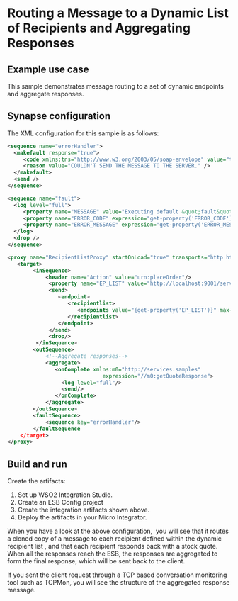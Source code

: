 # Routing a Message to a Dynamic List of Recipients and Aggregating Responses

## Example use case

This sample demonstrates message routing to a set of dynamic endpoints and aggregate responses.

## Synapse configuration

The XML configuration for this sample is as follows:

```xml tab='Error Handling Sequence'
<sequence name="errorHandler">
  <makefault response="true">
     <code xmlns:tns="http://www.w3.org/2003/05/soap-envelope" value="tns:Receiver" />
     <reason value="COULDN'T SEND THE MESSAGE TO THE SERVER." />
  </makefault>
  <send />
</sequence>
```

```xml tab='Fault Sequence'
<sequence name="fault">
  <log level="full">
     <property name="MESSAGE" value="Executing default &quot;fault&quot; sequence" />
     <property name="ERROR_CODE" expression="get-property('ERROR_CODE')" />
     <property name="ERROR_MESSAGE" expression="get-property('ERROR_MESSAGE')" />
  </log>
  <drop />
</sequence>
```

```xml tab='Proxy Service'
<proxy name="RecipientListProxy" startOnLoad="true" transports="http https" xmlns="http://ws.apache.org/ns/synapse">
   <target>
        <inSequence>
            <header name="Action" value="urn:placeOrder"/>
             <property name="EP_LIST" value="http://localhost:9001/services/SimpleStockQuoteService,http://localhost:9002/services/SimpleStockQuoteService,http://localhost:9003/services/SimpleStockQuoteService"/>  
             <send>
                <endpoint>
                   <recipientlist>
                      <endpoints value="{get-property('EP_LIST')}" max-cache="20" />
                   </recipientlist>
                </endpoint>
             </send>
             <drop/>
         </inSequence>
        <outSequence>
            <!--Aggregate responses-->
            <aggregate>
               <onComplete xmlns:m0="http://services.samples"
                              expression="//m0:getQuoteResponse">
                 <log level="full"/>
                 <send/>
               </onComplete>
            </aggregate>
        </outSequence>
        <faultSequence>
            <sequence key="errorHandler"/>
        </faultSequence
    </target>
</proxy>
```
## Build and run

Create the artifacts:

1. Set up WSO2 Integration Studio.
2. Create an ESB Config project
3. Create the integration artifacts shown above.
4. Deploy the artifacts in your Micro Integrator.

<!--
Set up the back-end service.

Invoke the Micro Integrator:

```bash
ant stockquote -Dtrpurl=http://localhost:8280/
```
-->

When you have a look at the above
configuration,  you will see that it routes a cloned copy of a message
to each recipient defined within the dynamic recipient list , and that
each recipient responds back with a stock quote. When all the responses
reach the ESB, the responses are aggregated to form the final response,
which will be sent back to the client.

If you sent the client request through a TCP based conversation
monitoring tool such as TCPMon, you will see the structure of the
aggregated response message.
